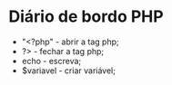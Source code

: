 # Diário de bordo PHP

* "<?php" - abrir a tag php;
* ?> - fechar a tag php;
* echo - escreva;
* $variavel - criar variável;
